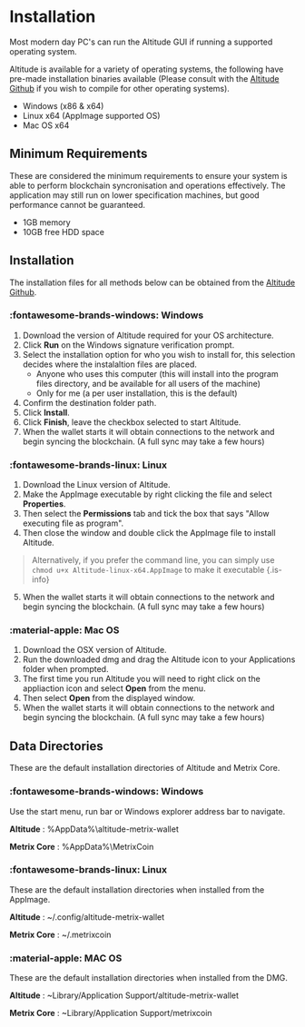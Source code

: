 # Installation

Most modern day PC's can run the Altitude GUI if running a supported operating system.

Altitude is available for a variety of operating systems, the following have pre-made installation binaries available (Please consult with the [Altitude Github](https://github.com/TheLindaProjectInc/Altitude) if you wish to compile for other operating systems).

- Windows (x86 & x64)
- Linux x64 (AppImage supported OS)
- Mac OS x64

## Minimum Requirements

These are considered the minimum requirements to ensure your system is able to perform blockchain syncronisation and operations effectively. The application may still run on lower specification machines, but good performance cannot be guaranteed.

- 1GB memory
- 10GB free HDD space


## Installation

The installation files for all methods below can be obtained from the [Altitude Github](https://github.com/TheLindaProjectInc/Altitude/releases/latest).

### :fontawesome-brands-windows: Windows

1. Download the version of Altitude required for your OS architecture.
2. Click **Run** on the Windows signature verification prompt.
3. Select the installation option for who you wish to install for, this selection decides where the instalaltion files are placed.
    - Anyone who uses this computer (this will install into the program files directory, and be available for all users of the machine)
    - Only for me (a per user installation, this is the default)
4. Confirm the destination folder path.
5. Click **Install**.
6. Click **Finish**, leave the checkbox selected to start Altitude.
7. When the wallet starts it will obtain connections to the network and begin syncing the blockchain. (A full sync may take a few hours)

### :fontawesome-brands-linux: Linux

1. Download the Linux version of Altitude.
2. Make the AppImage executable by right clicking the file and select **Properties**.
3. Then select the **Permissions** tab and tick the box that says "Allow executing file as program".
4. Then close the window and double click the AppImage file to install Altitude.
> Alternatively, if you prefer the command line, you can simply use `chmod u+x Altitude-linux-x64.AppImage` to make it executable
{.is-info}
5. When the wallet starts it will obtain connections to the network and begin syncing the blockchain. (A full sync may take a few hours)

### :material-apple: Mac OS

1. Download the OSX version of Altitude.
2. Run the downloaded dmg and drag the Altitude icon to your Applications folder when prompted.
3. The first time you run Altitude you will need to right click on the appliaction icon and select **Open** from the menu.
4. Then select **Open** from the displayed window.
5. When the wallet starts it will obtain connections to the network and begin syncing the blockchain. (A full sync may take a few hours)

## Data Directories

These are the default installation directories of Altitude and Metrix Core.

### :fontawesome-brands-windows: Windows

Use the start menu, run bar or Windows explorer address bar to navigate.

**Altitude** : %AppData%\altitude-metrix-wallet 

**Metrix Core** : %AppData%\MetrixCoin
 
### :fontawesome-brands-linux: Linux

These are the default installation directories when installed from the AppImage.

**Altitude** : ~/.config/altitude-metrix-wallet

**Metrix Core** : ~/.metrixcoin


### :material-apple: MAC OS

These are the default installation directories when installed from the DMG.

**Altitude** : ~Library/Application Support/altitude-metrix-wallet

**Metrix Core** : ~Library/Application Support/metrixcoin
